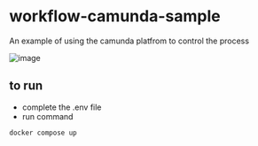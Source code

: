 # workflow-camunda-sample

An example of using the camunda platfrom to control the process

![image](https://user-images.githubusercontent.com/17733188/222998284-9496e385-7cd9-4629-9bbb-5dc5b878c18a.png)


## to run
*  complete the .env file
*  run command
```
docker compose up
```
